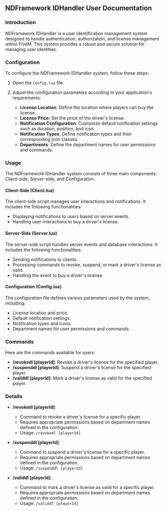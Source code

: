 ## NDFramework IDHandler User Documentation

### Introduction

NDFramework IDHandler is a user identification management system designed to handle authentication, authorization, and license management within FiveM. This system provides a robust and secure solution for managing user identities.

### Configuration

To configure the NDFramework IDHandler system, follow these steps:

1. Open the `Config.lua` file.
2. Adjust the configuration parameters according to your application's requirements:

   - **License Location**: Define the location where players can buy the license.
   - **License Price**: Set the price of the driver's license.
   - **Notification Configuration**: Customize default notification settings such as duration, position, and icon.
   - **Notification Types**: Define notification types and their corresponding icon classes.
   - **Departments**: Define the department names for user permissions and commands.

### Usage

The NDFramework IDHandler system consists of three main components: Client-side, Server-side, and Configuration.

#### Client-Side (Client.lua)

The client-side script manages user interactions and notifications. It includes the following functionalities:

- Displaying notifications to users based on server events.
- Handling user interactions to buy a driver's license.

#### Server-Side (Server.lua)

The server-side script handles server events and database interactions. It includes the following functionalities:

- Sending notifications to clients.
- Processing commands to revoke, suspend, or mark a driver's license as valid.
- Handling the event to buy a driver's license.

#### Configuration (Config.lua)

The configuration file defines various parameters used by the system, including:

- License location and price.
- Default notification settings.
- Notification types and icons.
- Department names for user permissions and commands.

### Commands

Here are the commands available for users:

- **/revokedl [playerId]**: Revoke a driver's license for the specified player.
- **/suspenddl [playerId]**: Suspend a driver's license for the specified player.
- **/validdl [playerId]**: Mark a driver's license as valid for the specified player.

### Details

- **/revokedl [playerId]**:
  - Command to revoke a driver's license for a specific player.
  - Requires appropriate permissions based on department names defined in the configuration.
  - Usage: `/revokedl [playerId]`

- **/suspenddl [playerId]**:
  - Command to suspend a driver's license for a specific player.
  - Requires appropriate permissions based on department names defined in the configuration.
  - Usage: `/suspenddl [playerId]`

- **/validdl [playerId]**:
  - Command to mark a driver's license as valid for a specific player.
  - Requires appropriate permissions based on department names defined in the configuration.
  - Usage: `/validdl [playerId]`
